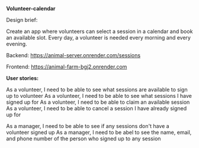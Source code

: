 **Volunteer-calendar**

Design brief:

Create an app where volunteers can select a session in a calendar and book an available slot. Every day, a volunteer is needed every morning and every evening.

Backend: https://animal-server.onrender.com/sessions

Frontend: https://animal-farm-bgj2.onrender.com

**User stories:**

As a volunteer, I need to be able to see what sessions are available to sign up to volunteer
As a volunteer, I need to be able to see what sessions I have signed up for
As a volunteer, I need to be able to claim an available session
As a volunteer, I need to be able to cancel a session I have already signed up for

As a manager, I need to be able to see if any sessions don't have a volunteer signed up
As a manager, I need to be abel to see the name, email, and phone number of the person who signed up to any session
